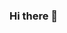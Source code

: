 ### Hi there 👋

<!--
**nheimlich/nheimlich** is a ✨ _special_ ✨ repository because its `README.md` (this file) appears on your GitHub profile.

#### Stats

<div>
  <img height="175" src="https://github-readme-stats.vercel.app/api?username=nheimlich&show_icons=true&include_all_commits=true&count_private=true" alt="nheimlich's github stats" />
  <img height="175" src="https://github-readme-stats.vercel.app/api/top-langs/?username=nheimlich&layout=compact&count_private=true" alt="nheimlich's language stats" />
</div>
